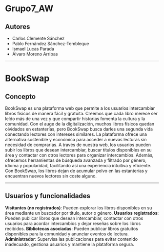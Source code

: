 # Grupo7_AW 

## Autores
- Carlos Clemente Sánchez
- Pablo Fernández Sánchez-Tembleque
- Ismael Lucas Parada
- Álvaro Moreno Arribas

---
# BookSwap
## Concepto

BookSwap es una plataforma web que permite a los usuarios intercambiar libros físicos de manera fácil y gratuita. Creemos que cada libro merece ser leído más de una vez y que compartir historias fomenta la cultura y la comunidad. Con el auge de la digitalización, muchos libros físicos quedan olvidados en estanterías, pero BookSwap busca darles una segunda vida conectando lectores con intereses similares. La plataforma ofrece una alternativa sostenible y económica para acceder a nuevas lecturas sin necesidad de comprarlas. A través de nuestra web, los usuarios pueden subir los libros que desean intercambiar, buscar títulos disponibles en su área y contactar con otros lectores para organizar intercambios. Además, ofrecemos herramientas de búsqueda avanzada y filtrado por género, idioma y popularidad, facilitando así una experiencia intuitiva y eficiente. Con BookSwap, los libros dejan de acumular polvo en las estanterías y encuentran nuevos lectores sin coste alguno.

--- 
## Usuarios y funcionalidades 

**Visitantes (no registrados)**: Pueden explorar los libros disponibles en su área mediante un buscador por título, autor o género.
**Usuarios registrados**: Pueden publicar libros que desean intercambiar, contactar con otros usuarios para acordar intercambios y dejar reseñas sobre los libros recibidos.
**Bibliotecas asociadas**: Pueden publicar libros gratuitos disponibles para la comunidad y anunciar eventos de lectura.
**Administrador**: Supervisa las publicaciones para evitar contenido inadecuado, gestiona usuarios y mantiene la plataforma segura.

